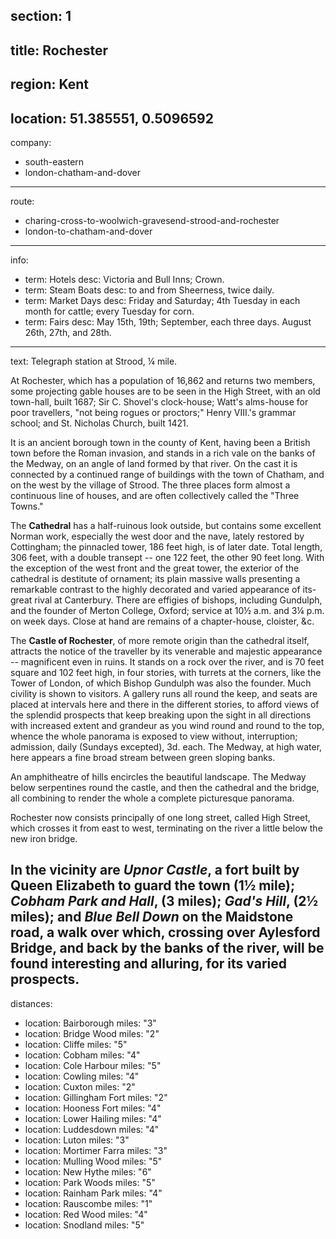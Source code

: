 section: 1
----
title: Rochester
----
region: Kent
----
location: 51.385551, 0.5096592
----
company:
- south-eastern
- london-chatham-and-dover
----
route:
- charing-cross-to-woolwich-gravesend-strood-and-rochester
- london-to-chatham-and-dover
----
info:
- term: Hotels
  desc: Victoria and Bull Inns; Crown.
- term: Steam Boats
  desc: to and from Sheerness, twice daily.
- term: Market Days
  desc: Friday and Saturday; 4th Tuesday in each month for cattle; every Tuesday for corn.
- term: Fairs
  desc: May 15th, 19th; September, each three days. August 26th, 27th, and 28th.
----
text: Telegraph station at Strood, ¼ mile.

At Rochester, which has a population of 16,862 and returns two members, some projecting gable houses are to be seen in the High Street, with an old town-hall, built 1687; Sir C. Shovel's clock-house; Watt's alms-house for poor travellers, "not being rogues or proctors;" Henry VIII.'s grammar school; and St. Nicholas Church, built 1421.

It is an ancient borough town in the county of Kent, having been a British town before the Roman invasion, and stands in a rich vale on the banks of the Medway, on an angle of land formed by that river. On the cast it is connected by a continued range of buildings with the town of Chatham, and on the west by the village of Strood. The three places form almost a continuous line of houses, and are often collectively called the "Three Towns."

The **Cathedral** has a half-ruinous look outside, but contains some excellent Norman work, especially the west door and the nave, lately restored by Cottingham; the pinnacled tower, 186 feet high, is of later date. Total length, 306 feet, with a double transept -- one 122 feet, the other 90 feet long. With the exception of the west front and the great tower, the exterior of the cathedral is destitute of ornament; its plain massive walls presenting a remarkable contrast to the highly decorated and varied appearance of its-great rival at Canterbury. There are effigies of bishops, including Gundulph, and the founder of Merton College, Oxford; service at 10½ a.m. and 3¼ p.m. on week days. Close at hand are remains of a chapter-house, cloister, &c.

The **Castle of Rochester**, of more remote origin than the cathedral itself, attracts the notice of the traveller by its venerable and majestic appearance -- magnificent even in ruins. It stands on a rock over the river, and is 70 feet square and 102 feet high, in four stories, with turrets at the corners, like the Tower of London, of which Bishop Gundulph was also the founder. Much civility is shown to visitors. A gallery runs all round the keep, and seats are placed at intervals here and there in the different stories, to afford views of the splendid prospects that keep breaking upon the sight in all directions with increased extent and grandeur as you wind round and round to the top, whence the whole panorama is exposed to view without, interruption; admission, daily (Sundays excepted), 3d. each. The Medway, at high water, here appears a fine broad stream between green sloping banks.

An amphitheatre of hills encircles the beautiful landscape. The Medway below serpentines round the castle, and then the cathedral and the bridge, all combining to render the whole a complete picturesque panorama.

Rochester now consists principally of one long street, called High Street, which crosses it from east to west, terminating on the river a little below the new iron bridge.

In the vicinity are *Upnor Castle*, a fort built by Queen Elizabeth to guard the town (1½ mile); *Cobham Park and Hall*, (3 miles); *Gad's Hill*, (2½ miles); and *Blue Bell Down* on the Maidstone road, a walk over which, crossing over Aylesford Bridge, and back by the banks of the river, will be found interesting and alluring, for its varied prospects.
----
distances:
- location: Bairborough
  miles: "3"
- location: Bridge Wood
  miles: "2"
- location: Cliffe
  miles: "5"
- location: Cobham
  miles: "4"
- location: Cole Harbour
  miles: "5"
- location: Cowling
  miles: "4"
- location: Cuxton
  miles: "2"
- location: Gillingham Fort
  miles: "2"
- location: Hooness Fort
  miles: "4"
- location: Lower Hailing
  miles: "4"
- location: Luddesdown
  miles: "4"
- location: Luton
  miles: "3"
- location: Mortimer Farra
  miles: "3"
- location: Mulling Wood
  miles: "5"
- location: New Hythe
  miles: "6"
- location: Park Woods
  miles: "5"
- location: Rainham Park
  miles: "4"
- location: Rauscombe
  miles: "1"
- location: Red Wood
  miles: "4"
- location: Snodland
  miles: "5"
